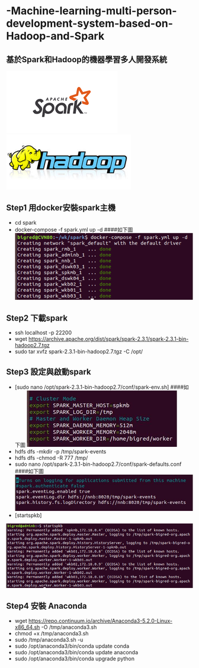 # -Machine-learning-multi-person-development-system-based-on-Hadoop-and-Spark
## 基於Spark和Hadoop的機器學習多人開發系統


![image](https://github.com/mv123453715/-Machine-learning-multi-person-development-system-based-on-Hadoop-and-Spark/blob/master/spark.png)
![image](https://github.com/mv123453715/-Machine-learning-multi-person-development-system-based-on-Hadoop-and-Spark/blob/master/hadoop.jpg)
 
## Step1 用docker安裝spark主機
+  cd spark
+  docker-compose -f spark.yml up -d
####如下圖
![image](https://github.com/mv123453715/-Machine-learning-multi-person-development-system-based-on-Hadoop-and-Spark/blob/master/docker.png)


## Step2 下載spark
+  ssh localhost -p 22200
+  wget https://archive.apache.org/dist/spark/spark-2.3.1/spark-2.3.1-bin-hadoop2.7.tgz
+  sudo tar xvfz spark-2.3.1-bin-hadoop2.7.tgz -C /opt/

## Step3 設定與啟動spark
+ [sudo nano /opt/spark-2.3.1-bin-hadoop2.7/conf/spark-env.sh]
####如下圖
![image](https://github.com/mv123453715/-Machine-learning-multi-person-development-system-based-on-Hadoop-and-Spark/blob/master/spark%E8%A8%AD%E5%AE%9A.JPG)
+ hdfs dfs -mkdir -p /tmp/spark-events
+ hdfs dfs -chmod -R 777 /tmp/
+ sudo nano /opt/spark-2.3.1-bin-hadoop2.7/conf/spark-defaults.conf
####如下圖
![image](https://github.com/mv123453715/-Machine-learning-multi-person-development-system-based-on-Hadoop-and-Spark/blob/master/spark%E8%A8%AD%E5%AE%9Aserver.JPG)
+ [startspkb]

![image](https://github.com/mv123453715/-Machine-learning-multi-person-development-system-based-on-Hadoop-and-Spark/blob/master/%E5%95%9F%E5%8B%95spark.png)


## Step4 安裝 Anaconda
+  wget https://repo.continuum.io/archive/Anaconda3-5.2.0-Linux-x86_64.sh -O /tmp/anaconda3.sh 
+  chmod +x /tmp/anaconda3.sh 
+ sudo /tmp/anaconda3.sh -u 
+ sudo /opt/anaconda3/bin/conda update conda
+ sudo /opt/anaconda3/bin/conda update anaconda
+ sudo /opt/anaconda3/bin/conda upgrade python


